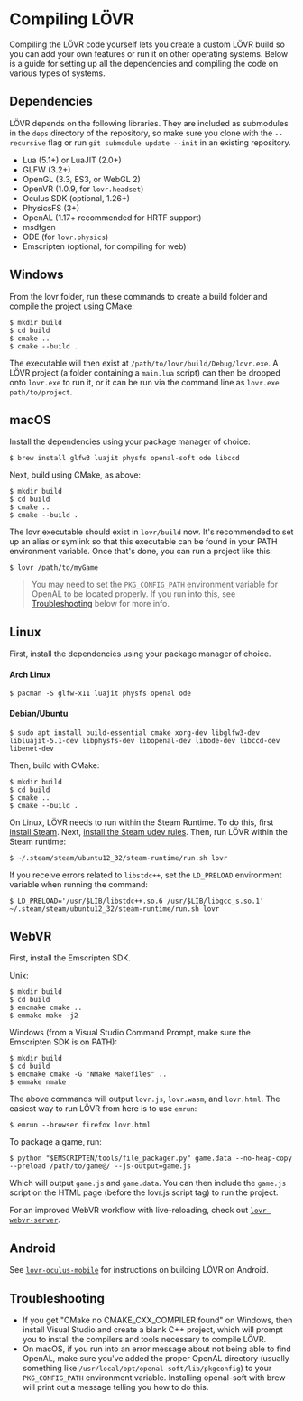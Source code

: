 Compiling LÖVR
===

Compiling the LÖVR code yourself lets you create a custom LÖVR build so you can add your own
features or run it on other operating systems.  Below is a guide for setting up all the dependencies
and compiling the code on various types of systems.

Dependencies
---

LÖVR depends on the following libraries.  They are included as submodules in the `deps` directory of
the repository, so make sure you clone with the `--recursive` flag or run `git submodule update
--init` in an existing repository.

- Lua (5.1+) or LuaJIT (2.0+)
- GLFW (3.2+)
- OpenGL (3.3, ES3, or WebGL 2)
- OpenVR (1.0.9, for `lovr.headset`)
- Oculus SDK (optional, 1.26+)
- PhysicsFS (3+)
- OpenAL (1.17+ recommended for HRTF support)
- msdfgen
- ODE (for `lovr.physics`)
- Emscripten (optional, for compiling for web)

Windows
---

From the lovr folder, run these commands to create a build folder and compile the project using
CMake:

    $ mkdir build
    $ cd build
    $ cmake ..
    $ cmake --build .

The executable will then exist at `/path/to/lovr/build/Debug/lovr.exe`.  A LÖVR project (a folder
containing a `main.lua` script) can then be dropped onto `lovr.exe` to run it, or it can be run
via the command line as `lovr.exe path/to/project`.

macOS
---

Install the dependencies using your package manager of choice:

    $ brew install glfw3 luajit physfs openal-soft ode libccd

Next, build using CMake, as above:

    $ mkdir build
    $ cd build
    $ cmake ..
    $ cmake --build .

The lovr executable should exist in `lovr/build` now.  It's recommended to set up an alias or
symlink so that this executable can be found in your PATH environment variable.  Once that's done,
you can run a project like this:

    $ lovr /path/to/myGame

> You may need to set the `PKG_CONFIG_PATH` environment variable for OpenAL to be located properly.
> If you run into this, see [Troubleshooting](#troubleshooting) below for more info.

Linux
---

First, install the dependencies using your package manager of choice.

#### Arch Linux

    $ pacman -S glfw-x11 luajit physfs openal ode

#### Debian/Ubuntu

    $ sudo apt install build-essential cmake xorg-dev libglfw3-dev libluajit-5.1-dev libphysfs-dev libopenal-dev libode-dev libccd-dev libenet-dev

Then, build with CMake:

    $ mkdir build
    $ cd build
    $ cmake ..
    $ cmake --build .

On Linux, LÖVR needs to run within the Steam Runtime.  To do this, first [install
Steam](https://wiki.archlinux.org/index.php/Steam#Installation).  Next, [install the Steam udev
rules](https://github.com/ValveSoftware/SteamVR-for-Linux#usb-device-requirements).  Then, run LÖVR
within the Steam runtime:

    $ ~/.steam/steam/ubuntu12_32/steam-runtime/run.sh lovr

If you receive errors related to `libstdc++`, set the `LD_PRELOAD` environment variable when running
the command:

    $ LD_PRELOAD='/usr/$LIB/libstdc++.so.6 /usr/$LIB/libgcc_s.so.1' ~/.steam/steam/ubuntu12_32/steam-runtime/run.sh lovr

WebVR
---

First, install the Emscripten SDK.

Unix:

    $ mkdir build
    $ cd build
    $ emcmake cmake ..
    $ emmake make -j2

Windows (from a Visual Studio Command Prompt, make sure the Emscripten SDK is on PATH):

    $ mkdir build
    $ cd build
    $ emcmake cmake -G "NMake Makefiles" ..
    $ emmake nmake

The above commands will output `lovr.js`, `lovr.wasm`, and `lovr.html`.  The easiest way to run LÖVR
from here is to use `emrun`:

    $ emrun --browser firefox lovr.html

To package a game, run:

    $ python "$EMSCRIPTEN/tools/file_packager.py" game.data --no-heap-copy --preload /path/to/game@/ --js-output=game.js

Which will output `game.js` and `game.data`.  You can then include the `game.js` script on the HTML
page (before the lovr.js script tag) to run the project.

For an improved WebVR workflow with live-reloading, check out [`lovr-webvr-server`](https://github.com/bjornbytes/lovr-webvr-server/blob/master/views/index.ejs).

Android
---

See [`lovr-oculus-mobile`](https://github.com/mcclure/lovr-oculus-mobile) for instructions on
building LÖVR on Android.

Troubleshooting
---

- If you get "CMake no CMAKE_CXX_COMPILER found" on Windows, then install Visual Studio and create a
  blank C++ project, which will prompt you to install the compilers and tools necessary to compile
  LÖVR.
- On macOS, if you run into an error message about not being able to find OpenAL, make sure you've
  added the proper OpenAL directory (usually something like
  `/usr/local/opt/openal-soft/lib/pkgconfig`) to your `PKG_CONFIG_PATH` environment variable.
  Installing openal-soft with brew will print out a message telling you how to do this.
